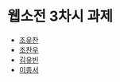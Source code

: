 # 웹소전 3차시 과제

+ [조유찬](https://myyh1234.github.io/websojon/2-2/sunrin_조유찬.html)
+ [조찬우](https://myyh1234.github.io/websojon/2-2/sunrin_조찬우.html)
+ [김유빈](https://myyh1234.github.io/websojon/2-2/sunrin_김유빈.html)
+ [이종서](https://myyh1234.github.io/websojon/2-2/sunrin_이종서.html)
